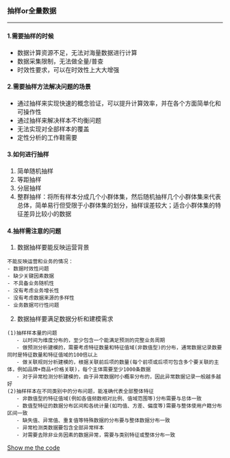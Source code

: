 ### 抽样or全量数据
---

#### 1.需要抽样的时候
- 数据计算资源不足，无法对海量数据进行计算
- 数据采集限制，无法做全量/普查
- 时效性要求，可以在时效性上大大增强

#### 2.需要抽样方法解决问题的场景
- 通过抽样来实现快速的概念验证，可以提升计算效率，并在各个方面简单化和可操作性
- 通过抽样来解决样本不均衡问题
- 无法实现对全部样本的覆盖
- 定性分析的工作鞋需要

#### 3.如何进行抽样
1. 简单随机抽样
2. 等距抽样
3. 分层抽样
4. 整群抽样：将所有样本分成几个小群体集，然后随机抽样几个小群体集来代表总体，简单易行但受限于小群体集的划分，抽样误差较大；适合小群体集的特征差异比较小的数据

#### 4.抽样需注意的问题
1. 数据抽样要能反映运营背景
~~~~
不能反映运营和业务的情况：
- 数据时效性问题
- 缺少关键因素数据
- 不具备业务随机性
- 没有考虑业务增长性
- 没有考虑数据来源的多样性
- 业务数据可行性问题
~~~~
2. 数据抽样要满足数据分析和建模需求
~~~~
(1)抽样样本量的问题
   - 以时间为维度分布的，至少包含一个能满足预测的完整业务周期
   - 做预测分析建模的，需要考虑特征数量和特征值域(非数值型)的分布，通常数据记录数要同时是特征数量和特征值域的100倍以上
   - 做关联规则分析建模的，根据关联前后项的数量(每个前项或后项可包含多个要关联的主体，例如品牌+商品+价格关联)，每个主体需要至少1000条数据
   - 对于异常检测分析建模的，由于异常数据时小概率分布的，因此异常数据记录一般越多越好
(2)抽样样本在不同类别中的分布问题，能准确代表全部整体特征
   - 非数值型的特征值域(例如各值频数相对比例、值域范围等)分布需要与总体一致
   - 数值型特征的数据分布区间和各统计量(如均值、方差、偏度等)需要与整体使用户籍分布区间一致
   - 缺失值、异常值、重复值等特殊数据的分布要与整体数据分布一致
   - 异常检测类数据要包含全部异常样本
   - 对需要去除非业务因素的数据异常，需要与类别特征或整体分布一致
~~~~

[Show me the code](https://github.com/isidore-wong/MachineLearning-Algorithm/tree/master/00_DataProcessing%26FeatureEngineering)